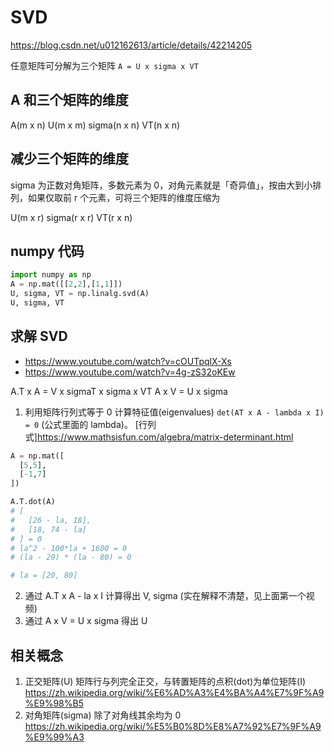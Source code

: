 # SVD

<https://blog.csdn.net/u012162613/article/details/42214205>

任意矩阵可分解为三个矩阵 `A = U x sigma x VT`

## A 和三个矩阵的维度

A(m x n)
U(m x m)
sigma(n x n)
VT(n x n)

## 减少三个矩阵的维度

sigma 为正数对角矩阵，多数元素为 0，对角元素就是「奇异值」，按由大到小排列，如果仅取前 r 个元素，可将三个矩阵的维度压缩为

U(m x r)
sigma(r x r)
VT(r x n)

## numpy 代码

```python
import numpy as np
A = np.mat([[2,2],[1,1]])
U, sigma, VT = np.linalg.svd(A)
U, sigma, VT
```

## 求解 SVD

-   <https://www.youtube.com/watch?v=cOUTpqlX-Xs>
-   <https://www.youtube.com/watch?v=4g-zS32oKEw>

A.T x A = V x sigmaT x sigma x VT
A x V = U x sigma

1.  利用矩阵行列式等于 0 计算特征值(eigenvalues)  `det(AT x A - lambda x I) = 0` (公式里面的 lambda)。 [行列式]<https://www.mathsisfun.com/algebra/matrix-determinant.html>

```python
A = np.mat([
  [5,5],
  [-1,7]
])

A.T.dot(A)
# [
#   [26 - la, 18],
#   [18, 74 - la]
# ] = 0
# la^2 - 100*la + 1600 = 0
# (la - 20) * (la - 80) = 0

# la = [20, 80]
```

2.  通过 A.T x A - la x I 计算得出 V, sigma (实在解释不清楚，见上面第一个视频)
3.  通过 A x V = U x sigma 得出 U

## 相关概念

1.  正交矩阵(U) 矩阵行与列完全正交，与转置矩阵的点积(dot)为单位矩阵(I) <https://zh.wikipedia.org/wiki/%E6%AD%A3%E4%BA%A4%E7%9F%A9%E9%98%B5>
2.  对角矩阵(sigma) 除了对角线其余均为 0 <https://zh.wikipedia.org/wiki/%E5%B0%8D%E8%A7%92%E7%9F%A9%E9%99%A3>
